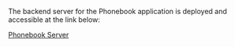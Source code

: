 The backend server for the Phonebook application is deployed and accessible at the link below:

[Phonebook Server](https://phonebook-server-0chk.onrender.com/)
